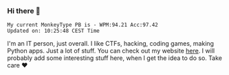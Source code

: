 ### Hi there 👋
<!-- PB START -->
```
My current MonkeyType PB is - WPM:94.21 Acc:97.42
Updated on: 10:25:48 CEST Time
```
<!-- PB END -->
I'm an IT person, just overall. I like CTFs, hacking, coding games, making Python apps. Just a lot of stuff.
You can check out my website [here](https://skill3472.github.io/).
I will probably add some interesting stuff here, when I get the idea to do so. Take care ❤️
